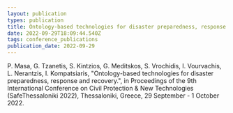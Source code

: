 ```yaml
---
layout: publication
types: publication
title: Ontology-based technologies for disaster preparedness, response and recovery
date: 2022-09-29T18:09:44.540Z
tags: conference_publications
publication_date: 2022-09-29
---
```

P. Masa, G. Tzanetis, S. Kintzios, G. Meditskos, S. Vrochidis, I. Vourvachis, L. Nerantzis, I. Kompatsiaris, "Ontology-based technologies for disaster preparedness, response and recovery.", in Proceedings of the 9th International Conference on Civil Protection & New Technologies (SafeThessaloniki 2022), Thessaloniki, Greece, 29 September - 1 October 2022.